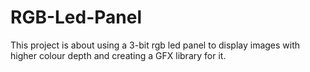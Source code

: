 # RGB-Led-Panel
This project is about using a 3-bit rgb led panel to display images with higher colour depth and creating a GFX library for it.
